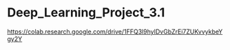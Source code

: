 # Deep_Learning_Project_3.1

https://colab.research.google.com/drive/1FFQ3l9hyIDvGbZrEi7ZUKvvykbeYgy2Y
